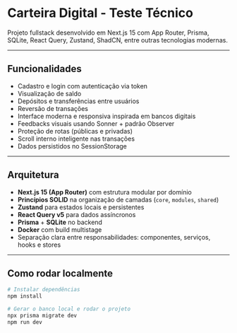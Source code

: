 # Carteira Digital - Teste Técnico

Projeto fullstack desenvolvido em Next.js 15 com App Router, Prisma, SQLite, React Query, Zustand, ShadCN, entre outras tecnologias modernas.

---

## Funcionalidades

- Cadastro e login com autenticação via token
- Visualização de saldo
- Depósitos e transferências entre usuários
- Reversão de transações
- Interface moderna e responsiva inspirada em bancos digitais
- Feedbacks visuais usando Sonner + padrão Observer
- Proteção de rotas (públicas e privadas)
- Scroll interno inteligente nas transações
- Dados persistidos no SessionStorage

---

## Arquitetura

- **Next.js 15 (App Router)** com estrutura modular por domínio
- **Princípios SOLID** na organização de camadas (`core`, `modules`, `shared`)
- **Zustand** para estados locais e persistentes
- **React Query v5** para dados assíncronos
- **Prisma** + **SQLite** no backend
- **Docker** com build multistage
- Separação clara entre responsabilidades: componentes, serviços, hooks e stores

---

## Como rodar localmente

```bash
# Instalar dependências
npm install

# Gerar o banco local e rodar o projeto
npx prisma migrate dev
npm run dev
